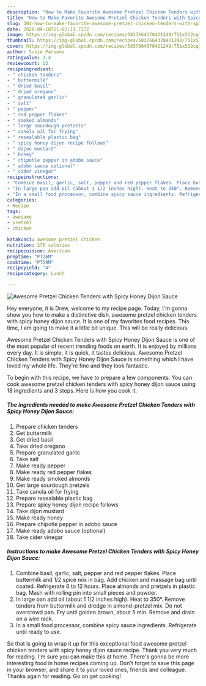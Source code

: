 ```yaml
---
description: "How to Make Favorite Awesome Pretzel Chicken Tenders with Spicy Honey Dijon Sauce"
title: "How to Make Favorite Awesome Pretzel Chicken Tenders with Spicy Honey Dijon Sauce"
slug: 301-how-to-make-favorite-awesome-pretzel-chicken-tenders-with-spicy-honey-dijon-sauce
date: 2020-04-18T21:02:13.717Z
image: https://img-global.cpcdn.com/recipes/5837664378421248/751x532cq70/awesome-pretzel-chicken-tenders-with-spicy-honey-dijon-sauce-recipe-main-photo.jpg
thumbnail: https://img-global.cpcdn.com/recipes/5837664378421248/751x532cq70/awesome-pretzel-chicken-tenders-with-spicy-honey-dijon-sauce-recipe-main-photo.jpg
cover: https://img-global.cpcdn.com/recipes/5837664378421248/751x532cq70/awesome-pretzel-chicken-tenders-with-spicy-honey-dijon-sauce-recipe-main-photo.jpg
author: Susie Parsons
ratingvalue: 3.4
reviewcount: 13
recipeingredient:
- " chicken tenders"
- " buttermilk"
- " dried basil"
- " dried oregano"
- " granulated garlic"
- " salt"
- " pepper"
- " red pepper flakes"
- " smoked almonds"
- " large sourdough pretzels"
- " canola oil for frying"
- " resealable plastic bag"
- " spicy honey dijon recipe follows"
- " dijon mustard"
- " honey"
- " chipotle pepper in adobo sauce"
- " adobo sauce optional"
- " cider vinegar"
recipeinstructions:
- "Combine basil, garlic, salt, pepper and red pepper flakes. Place buttermilk and 1/2 spice mix in bag. Add chicken and massage bag until coated. Refrigerate 6 to 12 hours.  Place almonds and pretzels in plastic bag. Mash with rolling pin into small pieces and powder."
- "In large pan add oil (about 1 1/2 inches high). Heat to 350°. Remove tenders from buttermilk and dredge in almond-pretzel mix.  Do not overcrowd pan.  Fry until golden brown, about 5 min. Remove and drain on a wire rack."
- "In a small food processor, combine spicy sauce ingredients. Refrigerate until ready to use."
categories:
- Recipe
tags:
- awesome
- pretzel
- chicken

katakunci: awesome pretzel chicken 
nutrition: 276 calories
recipecuisine: American
preptime: "PT26M"
cooktime: "PT59M"
recipeyield: "4"
recipecategory: Lunch

---
```



![Awesome Pretzel Chicken Tenders with Spicy Honey Dijon Sauce](https://img-global.cpcdn.com/recipes/5837664378421248/751x532cq70/awesome-pretzel-chicken-tenders-with-spicy-honey-dijon-sauce-recipe-main-photo.jpg)

Hey everyone, it is Drew, welcome to my recipe page. Today, I'm gonna show you how to make a distinctive dish, awesome pretzel chicken tenders with spicy honey dijon sauce. It is one of my favorites food recipes. This time, I am going to make it a little bit unique. This will be really delicious.

Awesome Pretzel Chicken Tenders with Spicy Honey Dijon Sauce is one of the most popular of recent trending foods on earth. It is enjoyed by millions every day. It is simple, it is quick, it tastes delicious. Awesome Pretzel Chicken Tenders with Spicy Honey Dijon Sauce is something which I have loved my whole life. They're fine and they look fantastic.




To begin with this recipe, we have to prepare a few components. You can cook awesome pretzel chicken tenders with spicy honey dijon sauce using 18 ingredients and 3 steps. Here is how you cook it.

<!--inarticleads1-->

##### The ingredients needed to make Awesome Pretzel Chicken Tenders with Spicy Honey Dijon Sauce:

1. Prepare  chicken tenders
1. Get  buttermilk
1. Get  dried basil
1. Take  dried oregano
1. Prepare  granulated garlic
1. Take  salt
1. Make ready  pepper
1. Make ready  red pepper flakes
1. Make ready  smoked almonds
1. Get  large sourdough pretzels
1. Take  canola oil for frying
1. Prepare  resealable plastic bag
1. Prepare  spicy honey dijon recipe follows
1. Take  dijon mustard
1. Make ready  honey
1. Prepare  chipotle pepper in adobo sauce
1. Make ready  adobo sauce (optional)
1. Take  cider vinegar




<!--inarticleads2-->

##### Instructions to make Awesome Pretzel Chicken Tenders with Spicy Honey Dijon Sauce:

1. Combine basil, garlic, salt, pepper and red pepper flakes. Place buttermilk and 1/2 spice mix in bag. Add chicken and massage bag until coated. Refrigerate 6 to 12 hours.  Place almonds and pretzels in plastic bag. Mash with rolling pin into small pieces and powder.
1. In large pan add oil (about 1 1/2 inches high). Heat to 350°. Remove tenders from buttermilk and dredge in almond-pretzel mix.  Do not overcrowd pan.  Fry until golden brown, about 5 min. Remove and drain on a wire rack.
1. In a small food processor, combine spicy sauce ingredients. Refrigerate until ready to use.




So that is going to wrap it up for this exceptional food awesome pretzel chicken tenders with spicy honey dijon sauce recipe. Thank you very much for reading. I'm sure you can make this at home. There's gonna be more interesting food in home recipes coming up. Don't forget to save this page in your browser, and share it to your loved ones, friends and colleague. Thanks again for reading. Go on get cooking!
